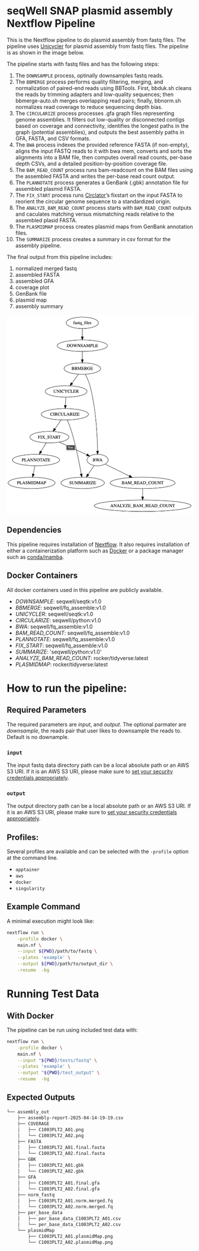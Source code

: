 # seqWell SNAP plasmid assembly Nextflow Pipeline


This is the Nextflow pipeline to do plasmid assembly from fastq files.
The pipeline uses [Unicycler](https://github.com/rrwick/Unicycler) for plasmid assembly from fastq files.
The pipeline is as shown in the image below.

The pipeline starts with fastq files and has the following steps:

1. The `DOWNSAMPLE` process,  optinally downsamples fastq reads.
2. The `BBMERGE` process performs quality filtering, merging, and normalization of paired-end reads using BBTools. 
   First, bbduk.sh cleans the reads by trimming adapters and low-quality sequences; 
   then bbmerge-auto.sh merges overlapping read pairs; 
   finally, bbnorm.sh normalizes read coverage to reduce sequencing depth bias.
3. The `CIRCULARIZE` process processes .gfa graph files representing genome assemblies. 
   It filters out low-quality or disconnected contigs based on coverage and connectivity, 
   identifies the longest paths in the graph (potential assemblies),
   and outputs the best assembly paths in GFA, FASTA, and CSV formats.
4. The `BWA` process indexes the provided reference FASTA (if non-empty), aligns the input FASTQ reads to it with bwa mem, 
   converts and sorts the alignments into a BAM file, then computes overall read counts, per-base depth CSVs, and a detailed position-by-position coverage file.
5. The `BAM_READ_COUNT` process runs bam-readcount on the BAM files using the assembled FASTA and writes the per-base read count output.
6. The `PLANNOTATE` process generates a GenBank (.gbk) annotation file for assembled plasmid FASTA.
7. The `FIX_START` process runs [Circlator](https://github.com/sanger-pathogens/circlator)’s fixstart on the input FASTA to reorient the circular genome sequence to a standardized origin.
8. The `ANALYZE_BAM_READ_COUNT` process starts with `BAM_READ_COUNT` outputs and caculates matching versus mismatching reads relative to the assembled plasid FASTA.
9. The `PLASMIDMAP` process creates plasmid maps from GenBank annotation files.
10. The `SUMMARIZE` process creates a summary in csv format for the assembly pipeline. 


The final output from this pipeline includes:

1. normalized merged fastq
2. assembled FASTA 
3. assembled GFA
4. coverage plot 
5. GenBank file
6. plasmid map
7. assembly summary

![Fig1. Seqwell SNAP Plasmid Assembly Workflow](./docs/SNAP.png)


## Dependencies

This pipeline requires installation of [Nextflow](https://www.nextflow.io/docs/latest/install.html).
It also requires installation of either a containerization platform such as [Docker](https://docs.docker.com/engine/install/) or a package manager such as [conda/mamba](https://mamba.readthedocs.io/en/latest/installation/mamba-installation.html).

## Docker Containers

All docker containers used in this pipeline are publicly available.

- *DOWNSAMPLE*: seqwell/seqtk:v1.0
- *BBMERGE*: seqwell/fq_assemble:v1.0
- *UNICYCLER*: seqwell/seqtk:v1.0
- *CIRCULARIZE*: seqwell/python:v1.0
- *BWA*: seqwell/fq_assemble:v1.0
- *BAM_READ_COUNT*: seqwell/fq_assemble:v1.0
- *PLANNOTATE*: seqwell/fq_assemble:v1.0
- *FIX_START*: seqwell/fq_assemble:v1.0
- *SUMMARIZE*: 'seqwell/python:v1.0'
- *ANALYZE_BAM_READ_COUNT*: rocker/tidyverse:latest
- *PLASMIDMAP*: rocker/tidyverse:latest
 
            
            
# How to run the pipeline:

## Required Parameters

The required parameters are *input*, and *output*.
The optional parmater are *downsample*, the reads pair that user likes to downsample the reads to. Default is no downample. 

### `input`
The input fastq data directory path can be a local absolute path or an AWS S3 URI.
If it is an AWS S3 URI, please make sure to [set your security credentials appropriately](https://www.nextflow.io/docs/latest/amazons3.html#security-credentials).


### `output`

The output directory path can be a local absolute path or an AWS S3 URI.
If it is an AWS S3 URI, please make sure to [set your security credentials appropriately](https://www.nextflow.io/docs/latest/amazons3.html#security-credentials).

## Profiles:

Several profiles are available and can be selected with the `-profile` option at the command line.

- `apptainer`
- `aws`
- `docker`
- `singularity`

## Example Command

A minimal execution might look like:

```bash
nextflow run \
    -profile docker \
    main.nf \
    --input ${PWD}/path/to/fastq \
    --plates 'example' \
    --output ${PWD}/path/to/output_dir \
    -resume  -bg 
```

# Running Test Data

## With Docker

The pipeline can be run using included test data with:

```bash
nextflow run \
    -profile docker \
    main.nf \
    --input "${PWD}/tests/fastq" \
    --plates 'example' \
    --output "${PWD}/test_output" \
    -resume  -bg 
```


## Expected Outputs
```
└── assembly_out
    ├── assembly-report-2025-04-14-19-19.csv
    ├── COVERAGE
    │   ├── C1003PLT2_A01.png
    │   └── C1003PLT2_A02.png
    ├── FASTA
    │   ├── C1003PLT2_A01.final.fasta
    │   └── C1003PLT2_A02.final.fasta
    ├── GBK
    │   ├── C1003PLT2_A01.gbk
    │   └── C1003PLT2_A02.gbk
    ├── GFA
    │   ├── C1003PLT2_A01.final.gfa
    │   └── C1003PLT2_A02.final.gfa
    ├── norm_fastq
    │   ├── C1003PLT2_A01.norm.merged.fq
    │   └── C1003PLT2_A02.norm.merged.fq
    ├── per_base_data
    │   ├── per_base_data_C1003PLT2_A01.csv
    │   └── per_base_data_C1003PLT2_A02.csv
    └── plasmidMap
        ├── C1003PLT2_A01.plasmidMap.png
        └── C1003PLT2_A02.plasmidMap.png
```